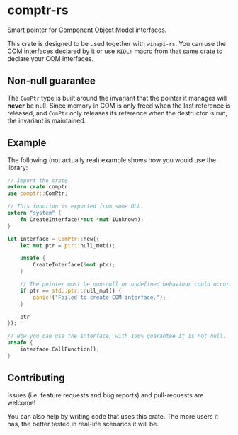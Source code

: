 # comptr-rs
Smart pointer for [Component Object Model](https://msdn.microsoft.com/en-us/library/windows/desktop/ms680573(v=vs.85).aspx) interfaces.

This crate is designed to be used together with `winapi-rs`. You can use the COM interfaces declared by it or use
`RIDL!` macro from that same crate to declare your COM interfaces.

## Non-null guarantee
The `ComPtr` type is built around the invariant that the pointer it manages will **never** be null. Since memory in COM is only freed when the last reference is released, and `ComPtr` only releases its reference when the destructor is run, the invariant is maintained.

## Example
The following (not actually real) example shows how you would use the library:

```rust
// Import the crate.
extern crate comptr;
use comptr::ComPtr;

// This function is exported from some DLL.
extern "system" {
    fn CreateInterface(*mut *mut IUnknown);
}

let interface = ComPtr::new({
    let mut ptr = ptr::null_mut();

    unsafe {
        CreateInterface(&mut ptr);
    }

    // The pointer must be non-null or undefined behaviour could occur.
    if ptr == std::ptr::null_mut() {
        panic!("Failed to create COM interface.");
    }

    ptr
});

// Now you can use the interface, with 100% guarantee it is not null.
unsafe {
    interface.CallFunction();
}
```

## Contributing
Issues (i.e. feature requests and bug reports) and pull-requests are welcome!

You can also help by writing code that uses this crate. The more users it has,
the better tested in real-life scenarios it will be.
